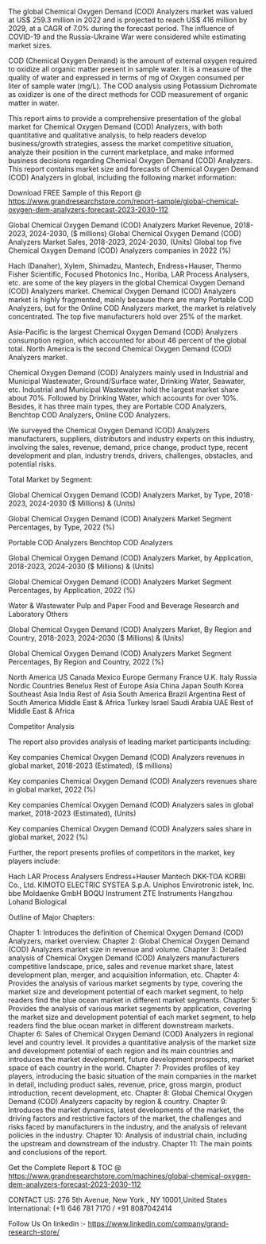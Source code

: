 
The global Chemical Oxygen Demand (COD) Analyzers market was valued at US$ 259.3 million in 2022 and is projected to reach US$ 416 million by 2029, at a CAGR of 7.0% during the forecast period. The influence of COVID-19 and the Russia-Ukraine War were considered while estimating market sizes.

COD (Chemical Oxygen Demand) is the amount of external oxygen required to oxidize all organic matter present in sample water. It is a measure of the quality of water and expressed in terms of mg of Oxygen consumed per liter of sample water (mg/L). The COD analysis using Potassium Dichromate as oxidizer is one of the direct methods for COD measurement of organic matter in water.

This report aims to provide a comprehensive presentation of the global market for Chemical Oxygen Demand (COD) Analyzers, with both quantitative and qualitative analysis, to help readers develop business/growth strategies, assess the market competitive situation, analyze their position in the current marketplace, and make informed business decisions regarding Chemical Oxygen Demand (COD) Analyzers. This report contains market size and forecasts of Chemical Oxygen Demand (COD) Analyzers in global, including the following market information:

Download FREE Sample of this Report @ https://www.grandresearchstore.com/report-sample/global-chemical-oxygen-dem-analyzers-forecast-2023-2030-112

Global Chemical Oxygen Demand (COD) Analyzers Market Revenue, 2018-2023, 2024-2030, ($ millions)
Global Chemical Oxygen Demand (COD) Analyzers Market Sales, 2018-2023, 2024-2030, (Units)
Global top five Chemical Oxygen Demand (COD) Analyzers companies in 2022 (%)

Hach (Danaher), Xylem, Shimadzu, Mantech, Endress+Hauser, Thermo Fisher Scientific, Focused Photonics Inc., Horiba, LAR Process Analysers, etc. are some of the key players in the global Chemical Oxygen Demand (COD) Analyzers market. Chemical Oxygen Demand (COD) Analyzers market is highly fragmented, mainly because there are many Portable COD Analyzers, but for the Online COD Analyzers market, the market is relatively concentrated. The top five manufacturers hold over 25% of the market.

Asia-Pacific is the largest Chemical Oxygen Demand (COD) Analyzers consumption region, which accounted for about 46 percent of the global total. North America is the second Chemical Oxygen Demand (COD) Analyzers market.

Chemical Oxygen Demand (COD) Analyzers mainly used in Industrial and Municipal Wastewater, Ground/Surface water, Drinking Water, Seawater, etc. Industrial and Municipal Wastewater hold the largest market share about 70%. Followed by Drinking Water, which accounts for over 10%. Besides, it has three main types, they are Portable COD Analyzers, Benchtop COD Analyzers, Online COD Analyzers.

We surveyed the Chemical Oxygen Demand (COD) Analyzers manufacturers, suppliers, distributors and industry experts on this industry, involving the sales, revenue, demand, price change, product type, recent development and plan, industry trends, drivers, challenges, obstacles, and potential risks.

Total Market by Segment:

Global Chemical Oxygen Demand (COD) Analyzers Market, by Type, 2018-2023, 2024-2030 ($ Millions) & (Units)

Global Chemical Oxygen Demand (COD) Analyzers Market Segment Percentages, by Type, 2022 (%)

Portable COD Analyzers
Benchtop COD Analyzers

Global Chemical Oxygen Demand (COD) Analyzers Market, by Application, 2018-2023, 2024-2030 ($ Millions) & (Units)

Global Chemical Oxygen Demand (COD) Analyzers Market Segment Percentages, by Application, 2022 (%)

Water & Wastewater
Pulp and Paper
Food and Beverage
Research and Laboratory
Others

Global Chemical Oxygen Demand (COD) Analyzers Market, By Region and Country, 2018-2023, 2024-2030 ($ Millions) & (Units)

Global Chemical Oxygen Demand (COD) Analyzers Market Segment Percentages, By Region and Country, 2022 (%)

North America
US
Canada
Mexico
Europe
Germany
France
U.K.
Italy
Russia
Nordic Countries
Benelux
Rest of Europe
Asia
China
Japan
South Korea
Southeast Asia
India
Rest of Asia
South America
Brazil
Argentina
Rest of South America
Middle East & Africa
Turkey
Israel
Saudi Arabia
UAE
Rest of Middle East & Africa

Competitor Analysis

The report also provides analysis of leading market participants including:

Key companies Chemical Oxygen Demand (COD) Analyzers revenues in global market, 2018-2023 (Estimated), ($ millions)

Key companies Chemical Oxygen Demand (COD) Analyzers revenues share in global market, 2022 (%)

Key companies Chemical Oxygen Demand (COD) Analyzers sales in global market, 2018-2023 (Estimated), (Units)

Key companies Chemical Oxygen Demand (COD) Analyzers sales share in global market, 2022 (%)

Further, the report presents profiles of competitors in the market, key players include:

Hach
LAR Process Analysers
Endress+Hauser
Mantech
DKK-TOA
KORBI Co., Ltd.
KIMOTO ELECTRIC
SYSTEA S.p.A.
Uniphos Envirotronic
istek, Inc.
bbe Moldaenke GmbH
BOQU Instrument
ZTE Instruments
Hangzhou Lohand Biological

Outline of Major Chapters:

Chapter 1: Introduces the definition of Chemical Oxygen Demand (COD) Analyzers, market overview.
Chapter 2: Global Chemical Oxygen Demand (COD) Analyzers market size in revenue and volume.
Chapter 3: Detailed analysis of Chemical Oxygen Demand (COD) Analyzers manufacturers competitive landscape, price, sales and revenue market share, latest development plan, merger, and acquisition information, etc.
Chapter 4: Provides the analysis of various market segments by type, covering the market size and development potential of each market segment, to help readers find the blue ocean market in different market segments.
Chapter 5: Provides the analysis of various market segments by application, covering the market size and development potential of each market segment, to help readers find the blue ocean market in different downstream markets.
Chapter 6: Sales of Chemical Oxygen Demand (COD) Analyzers in regional level and country level. It provides a quantitative analysis of the market size and development potential of each region and its main countries and introduces the market development, future development prospects, market space of each country in the world.
Chapter 7: Provides profiles of key players, introducing the basic situation of the main companies in the market in detail, including product sales, revenue, price, gross margin, product introduction, recent development, etc.
Chapter 8: Global Chemical Oxygen Demand (COD) Analyzers capacity by region & country.
Chapter 9: Introduces the market dynamics, latest developments of the market, the driving factors and restrictive factors of the market, the challenges and risks faced by manufacturers in the industry, and the analysis of relevant policies in the industry.
Chapter 10: Analysis of industrial chain, including the upstream and downstream of the industry.
Chapter 11: The main points and conclusions of the report.

Get the Complete Report & TOC @ https://www.grandresearchstore.com/machines/global-chemical-oxygen-dem-analyzers-forecast-2023-2030-112

CONTACT US:
276 5th Avenue, New York , NY 10001,United States
International: (+1) 646 781 7170 / +91 8087042414

Follow Us On linkedin :- https://www.linkedin.com/company/grand-research-store/
